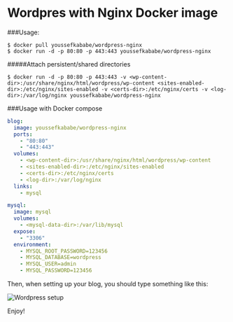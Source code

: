 Wordpres with Nginx Docker image
================================

###Usage:

```
$ docker pull youssefkababe/wordpress-nginx
$ docker run -d -p 80:80 -p 443:443 youssefkababe/wordpress-nginx
```

#####Attach persistent/shared directories

```
$ docker run -d -p 80:80 -p 443:443 -v <wp-content-dir>:/usr/share/nginx/html/wordpress/wp-content <sites-enabled-dir>:/etc/nginx/sites-enabled -v <certs-dir>:/etc/nginx/certs -v <log-dir>:/var/log/nginx youssefkababe/wordpress-nginx
```

###Usage with Docker compose

```yml
blog:
  image: youssefkababe/wordpress-nginx
  ports:
    - "80:80"
    - "443:443"
  volumes:
    - <wp-content-dir>:/usr/share/nginx/html/wordpress/wp-content
    - <sites-enabled-dir>:/etc/nginx/sites-enabled
    - <certs-dir>:/etc/nginx/certs
    - <log-dir>:/var/log/nginx
  links:
    - mysql

mysql:
  image: mysql
  volumes:
    - <mysql-data-dir>:/var/lib/mysql
  expose:
    - "3306"
  environment:
    - MYSQL_ROOT_PASSWORD=123456
    - MYSQL_DATABASE=wordpress
    - MYSQL_USER=admin
    - MYSQL_PASSWORD=123456
```

Then, when setting up your blog, you should type something like this:

![Wordpress setup](http://i.imgur.com/WeqEPJa.png)

Enjoy!
